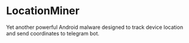 # LocationMiner
Yet another powerful Android malware designed to track device location and send coordinates to telegram bot.
